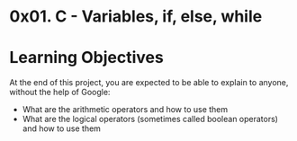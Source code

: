 # 0x01. C - Variables, if, else, while
# Learning Objectives
At the end of this project, you are expected to be able to explain to anyone, without the help of Google:

* What are the arithmetic operators and how to use them
* What are the logical operators (sometimes called boolean operators) and how to use them

